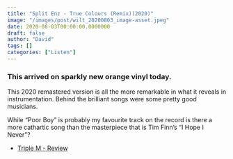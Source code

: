```yaml
---
title: "Split Enz - True Colours (Remix)(2020)"
image: "/images/post/wilt_20200803_image-asset.jpeg"
date: 2020-08-03T00:00:00.0000000
draft: false
author: "David"
tags: []
categories: ["Listen"]
---
```

### This arrived on sparkly new orange vinyl today.   
  
This 2020 remastered version is all the more remarkable in what it reveals in instrumentation. Behind the brilliant songs were some pretty good musicians.    
  
While “Poor Boy” is probably my favourite track on the record is there a more cathartic song than the masterpiece that is Tim Finn’s “I Hope I Never”?   

-  [Triple M - Review](https://www.triplem.com.au/story/tim-finn-on-the-new-sounds-split-enz-have-discovered-on-the-true-colours-remastered-release-164687)